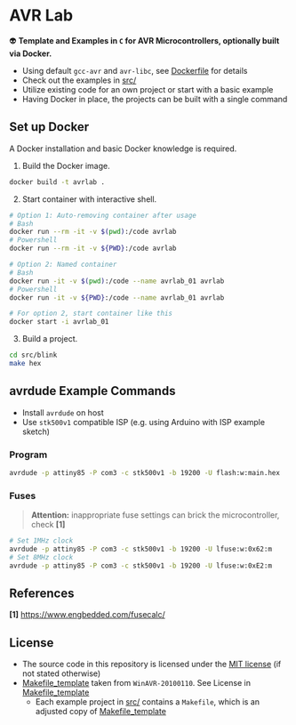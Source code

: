 # AVR Lab

:alien: **Template and Examples in `C` for AVR Microcontrollers, optionally built via Docker.**

-   Using default `gcc-avr` and `avr-libc`, see [Dockerfile](Dockerfile) for details
-   Check out the examples in [src/](src/)
-   Utilize existing code for an own project or start with a basic example
-   Having Docker in place, the projects can be built with a single command

## Set up Docker

A Docker installation and basic Docker knowledge is required.

1.  Build the Docker image.

```bash
docker build -t avrlab .
```

2.  Start container with interactive shell.

```bash
# Option 1: Auto-removing container after usage
# Bash
docker run --rm -it -v $(pwd):/code avrlab
# Powershell
docker run --rm -it -v ${PWD}:/code avrlab

# Option 2: Named container
# Bash
docker run -it -v $(pwd):/code --name avrlab_01 avrlab
# Powershell
docker run -it -v ${PWD}:/code --name avrlab_01 avrlab

# For option 2, start container like this
docker start -i avrlab_01
```

3.  Build a project.

```bash
cd src/blink
make hex
```

## avrdude Example Commands

-   Install `avrdude` on host
-   Use `stk500v1` compatible ISP (e.g. using Arduino with ISP example sketch)

### Program

```bash
avrdude -p attiny85 -P com3 -c stk500v1 -b 19200 -U flash:w:main.hex
```

### Fuses

>   **Attention:** inappropriate fuse settings can brick the microcontroller, check **[1]**

```bash
# Set 1MHz clock
avrdude -p attiny85 -P com3 -c stk500v1 -b 19200 -U lfuse:w:0x62:m
# Set 8MHz clock
avrdude -p attiny85 -P com3 -c stk500v1 -b 19200 -U lfuse:w:0xE2:m
```

## References

**[1]** https://www.engbedded.com/fusecalc/

## License

-   The source code in this repository is licensed under the [MIT license](LICENSE.txt) (if not stated otherwise)
-   [Makefile_template](Makefile_template) taken from `WinAVR-20100110`. See License in [Makefile_template](Makefile_template)
    -   Each example project in [src/](src/) contains a `Makefile`, which is an adjusted copy of [Makefile_template](Makefile_template)
